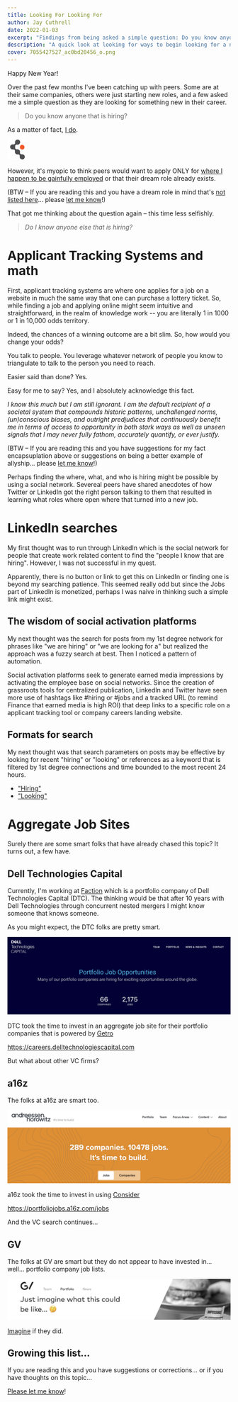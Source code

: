 ```yaml
---
title: Looking For Looking For
author: Jay Cuthrell
date: 2022-01-03
excerpt: "Findings from being asked a simple question: Do you know anyone that is hiring?"
description: "A quick look at looking for ways to begin looking for a new career opportunity"
cover: 7055427527_ac0bd20456_o.png
---
```

Happy New Year! 

Over the past few months I've been catching up with peers. Some are at their same companies, others were just starting new roles, and a few asked me a simple question as they are looking for something new in their career.

> Do you know anyone that is hiring?

As a matter of fact, [I do](https://grnh.se/66f4d22d4us).

[![Faction is hiring!](faction.png)](https://grnh.se/66f4d22d4us)

 However, it's myopic to think peers would want to apply ONLY for [where I happen to be gainfully employed](https://grnh.se/66f4d22d4us) or that their dream role already exists.

(BTW – If you are reading this and you have a dream role in mind that's [not listed here](https://grnh.se/66f4d22d4us)... please [let me know](https://jaycuthrell.com/contact)!)

That got me thinking about the question again – this time less selfishly.

> *Do I know anyone else that is hiring?*

# Applicant Tracking Systems and math

First, applicant tracking systems are where one applies for a job on a website in much the same way that one can purchase a lottery ticket. So, while finding a job and applying online might seem intuitive and straightforward, in the realm of knowledge work -- you are literally 1 in 1000 or 1 in 10,000 odds territory.

Indeed, the chances of a winning outcome are a bit slim. So, how would you change your odds? 

You talk to people. You leverage whatever network of people you know to triangulate to talk to the person you need to reach.

Easier said than done? Yes.

Easy for me to say? Yes, and I absolutely acknowledge this fact.

*I know this much but I am still ignorant. I am the default recipient of a societal system that compounds historic patterns, unchallenged norms, (un)conscious biases, and outright predjudices that continuously benefit me in terms of access to opportunity in both stark ways as well as unseen signals that I may never fully fathom, accurately quantify, or ever justify.*

(BTW – If you are reading this and you have suggestions for my fact encapsuplation above or suggestions on being a better example of allyship... please [let me know](https://jaycuthrell.com/contact)!)

Perhaps finding the where, what, and who is hiring might be possible by using a social network. Severeal peers have shared anecdotes of how Twitter or LinkedIn got the right person talking to them that resulted in learning what roles where open where that turned into a new job.

# LinkedIn searches

My first thought was to run through LinkedIn which is the social network for people that create work related content to find the "people I know that are hiring". However, I was not successful in my quest.

Apparently, there is no button or link to get this on LinkedIn or finding one is beyond my searching patience. This seemed really odd but since the Jobs part of LinkedIn is monetized, perhaps I was naive in thinking such a simple link might exist.

## The wisdom of social activation platforms

My next thought was the search for posts from my 1st degree network for phrases like "we are hiring" or "we are looking for a" but realized the approach was a fuzzy search at best. Then I noticed a pattern of automation.

Social activation platforms seek to generate earned media impressions by activating the employee base on social networks. Since the creation of grassroots tools for centralized publication, LinkedIn and Twitter have seen more use of hashtags like #hiring or #jobs and a tracked URL (to remind Finance that earned media is high ROI) that deep links to a specific role on a applicant tracking tool or company careers landing website.

## Formats for search

My next thought was that search parameters on posts may be effective by looking for recent "hiring" or "looking" or references as a keyword that is filtered by 1st degree connections and time bounded to the most recent 24 hours.

* ["Hiring"](https://www.linkedin.com/search/results/content/?datePosted=%22past-24h%22&keywords=hiring&origin=GLOBAL_SEARCH_HEADER&postedBy=%5B%22first%22%5D)
* ["Looking"](https://www.linkedin.com/search/results/content/?datePosted=%22past-24h%22&keywords=looking&origin=GLOBAL_SEARCH_HEADER&postedBy=%5B%22first%22%5D)



# Aggregate Job Sites

Surely there are some smart folks that have already chased this topic? It turns out, a few have.

## Dell Technologies Capital

Currently, I'm working at [Faction](https://grnh.se/66f4d22d4us) which is a portfolio company of Dell Technologies Capital (DTC). The thinking would be that after 10 years with Dell Technologies through concurrent nested mergers I might know someone that knows someone.

As you might expect, the DTC folks are pretty smart.

[![DTC](dtc.png)](https://careers.delltechnologiescapital.com)

DTC took the time to invest in an aggregate job site for their portfolio companies that is powered by [Getro](https://www.getro.com/getro-jobs/)

<https://careers.delltechnologiescapital.com>

But what about other VC firms?

## a16z

The folks at a16z are smart too.

[![a16z](a16z.png)](https://portfoliojobs.a16z.com/jobs)

a16z took the time to invest in using [Consider](https://product.consider.com/ctc/talent-circle)

<https://portfoliojobs.a16z.com/jobs>

And the VC search continues...

## GV

The folks at GV are smart but they do not appear to have invested in... well... portfolio company job lists.

![GV](gv.png)

[Imagine](https://www.gv.com/portfolio/) if they did.

## Growing this list...

If you are reading this and you have suggestions or corrections... or if you have thoughts on this topic...

[Please let me know](https://jaycuthrell.com/contact)!

